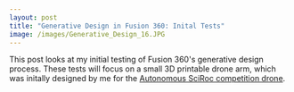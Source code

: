 ```yaml
---
layout: post
title: "Generative Design in Fusion 360: Inital Tests"
image: /images/Generative_Design_16.JPG
---
```


This post looks at my initial testing of Fusion 360's generative design process. These tests will focus on a small 3D printable drone arm, which was initally designed by me for the [Autonomous SciRoc competition drone](https://jordancormack.github.io/SciRoc-2019/).
